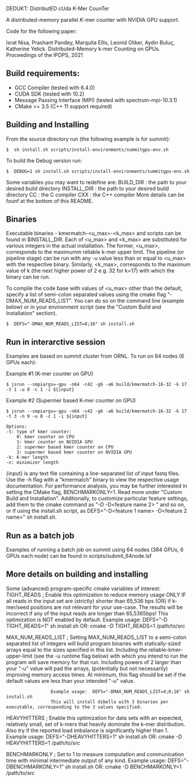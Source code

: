 DEDUKT: DistributED cUda K-Mer CounTer

A distributed-memory parallel *K*-mer counter with NVIDIA GPU support. 

Code for the following paper:

Israt Nisa, Prashant Pandey, Marquita Ellis, Leonid Oliker, Aydin Buluç, Katherine Yelick. Distributed-Memory k-mer Counting on GPUs. Proceedings of the IPDPS, 2021

## Build requirements:
- GCC Compiler (tested with 6.4.0)
- CUDA SDK (tested with 10.2)
- Message Passing Interface (MPI) (tested with spectrum-mpi-10.3.1)
- CMake >= 3.5 (C++ 11 support required)

## Building and Installing

From the source directory run (the following example is for summit):
```
$  sh install.sh scripts/install-environments/summitgpu-env.sh
```
To build the Debug version run:
```
$  DEBUG=1 sh install.sh scripts/install-environments/summitgpu-env.sh
```
Some variables you may want to redefine are:
BUILD_DIR     :    the path to your desired build directory
INSTALL_DIR   :    the path to your desired build directory
CC            :    the C compiler
CXX           :    the C++ compiler 
More details can be founf at the bottom of this README.


## Binaries 
Executable binaries - kmermatch-<u_max>-<k_max> and scripts can be found in $INSTALL_DIR. 
Each of <u_max> and <k_max> are substituted for various integers in the actual installation.
The former, <u_max>, corresponds to the maximumm reliable k-mer upper limit. 
The pipeline (or pipeline stage) can be run with any -u value less than or equal to <u_max> with the respective binary.
Similarly, <k_max>, corresponds to the maximum value of k (the next higher power of 2 e.g. 32 for k=17) with which the binary can be run.

To compile the code base with values of <u_max> other than the default, specify a list of semi-colon separated values using the cmake flag "-DMAX_NUM_READS_LIST".
You can do so on the command line (example below) or in your environment script (see the "Custom Build and Installation" section).
```
$  DEFS="-DMAX_NUM_READS_LIST=8;16" sh install.sh 
```


## Run in interarctive session

Examples are based on summit cluster from ORNL. To run on 64 nodes (6 GPUs each):  

Example #1 (K-mer counter on GPU)  
```
$ jsrun --smpiargs=-gpu -n64 -c42 -g6 -a6 build/kmermatch-16-32 -k 17 -t 1 -u 8 -c 1 -i ${input} 
```
Example #2 (Supermer based K-mer counter on GPU)
```
$ jsrun --smpiargs=-gpu -n64 -c42 -g6 -a6 build/kmermatch-16-32 -k 17 -t 3 -n 9 -u 8 -c 1 -i ${input} 
```
```
Options:
-t: type of kmer counter:   
    0: kmer counter on CPU  
    1: kmer counter on NVIDIA GPU  
    2: supermer based kmer counter on CPU  
    3: supermer based kmer counter on NVIDIA GPU  
-k: K-mer length
-n: minimizer length
```
{input} is any text file containing a line-separated list of input fastq files. Use the -h flag with a "kmermatch" binary to view the respective usage documentation.
For performance analysis, you may be further interested in setting the CMake flag, 
BENCHMARKONLY=1. Read more under "Custom Build and Installation".
Additionally, to customize particular feature settings, add them to the cmake command as "-D<feature name1> -D<feature name 2> " and so on,
  or if using the install.sh script, as DEFS="-D<feature 1 name> -D<feature 2 name>" sh install.sh.


## Run as a batch job

Examples of running a batch job on summit using 64 nodes (384 GPUs, 6 GPUs each node) can be found in scripts/submit_64node.lsf

## More details on building and installing
Some (advanced) program-specific cmake variables of interest:
TIGHT_READS ; Enable this optimization to reduce memory usage ONLY IF all reads in the input set are 
              (strictly) shorter than 65,536 bps (OR) if k-mer/seed positions are not relevant for 
              your use-case. The results will be incorrect if any of the input reads are longer than 
              65,5365bps! This optimization is NOT enabled by default.
              Example usage: DEFS="-D TIGHT_READS=1" sh install.sh
                         OR:  cmake -D TIGHT_READS=1 /path/to/src

MAX_NUM_READS_LIST ; Setting MAX_NUM_READS_LIST to a semi-colon separated list of integers will build program 
                     binaries with statically-sized arrays equal to the sizes specified in this list. Including
                     the reliable-kmer-upper-limit (see the -u runtime flag below) with which you intend to run
                     the program will save memory for that run. Including powers of 2 larger than your "-u" value
                     will pad the arrays, (potentially but not necessarily) improving memory access times.
                     At minimum, this flag should be set if the default values are less than your intended "-u" value.

                     Example usage:  DEFS="-DMAX_NUM_READS_LIST=4;8;16" sh install.sh
                     This will install dibella with 3 binaries per executable, corresponding to the 3 values specified.

HEAVYHITTERS       ; Enable this optimization for data sets with an expected, relatively small, set of k-mers that heavily 
                     dominate the k-mer distribution. Also try if the reported load imbalance is significantly higher than 1.
                     Example usage:  DEFS="-DHEAVYHITTERS=1" sh install.sh
                                OR:  cmake -D HEAVYHITTERS=1 /path/to/src

BENCHMARKONLY      ; Set to 1 to measure computation and communication time with minimal intermediate output of any kind.
                     Example usage:  DEFS="-DBENCHMARKONLY=1" sh install.sh
                                   OR:  cmake -D BENCHMARKONLY=1 /path/to/src



